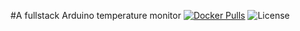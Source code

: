 #A fullstack Arduino temperature monitor 
[![Docker Pulls](https://img.shields.io/docker/pulls/strm/temperature-monitor-backend.svg?style=plastic)](https://hub.docker.com/r/strm/temperature-monitor-backend/)
![License](https://img.shields.io/badge/License-GPL-blue.svg?style=plastic)


